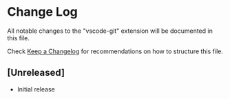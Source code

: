 # Change Log

All notable changes to the "vscode-git" extension will be documented in this file.

Check [Keep a Changelog](http://keepachangelog.com/) for recommendations on how to structure this file.

## [Unreleased]

- Initial release
